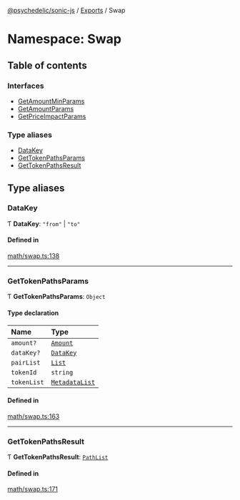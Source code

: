 [@psychedelic/sonic-js](../README.md) / [Exports](../modules.md) / Swap

# Namespace: Swap

## Table of contents

### Interfaces

- [GetAmountMinParams](../interfaces/Swap.GetAmountMinParams.md)
- [GetAmountParams](../interfaces/Swap.GetAmountParams.md)
- [GetPriceImpactParams](../interfaces/Swap.GetPriceImpactParams.md)

### Type aliases

- [DataKey](Swap.md#datakey)
- [GetTokenPathsParams](Swap.md#gettokenpathsparams)
- [GetTokenPathsResult](Swap.md#gettokenpathsresult)

## Type aliases

### DataKey

Ƭ **DataKey**: ``"from"`` \| ``"to"``

#### Defined in

[math/swap.ts:138](https://github.com/Psychedelic/sonic-js/blob/33e2dd1/src/math/swap.ts#L138)

___

### GetTokenPathsParams

Ƭ **GetTokenPathsParams**: `Object`

#### Type declaration

| Name | Type |
| :------ | :------ |
| `amount?` | [`Amount`](Types.md#amount) |
| `dataKey?` | [`DataKey`](Swap.md#datakey) |
| `pairList` | [`List`](Pair.md#list) |
| `tokenId` | `string` |
| `tokenList` | [`MetadataList`](Token.md#metadatalist) |

#### Defined in

[math/swap.ts:163](https://github.com/Psychedelic/sonic-js/blob/33e2dd1/src/math/swap.ts#L163)

___

### GetTokenPathsResult

Ƭ **GetTokenPathsResult**: [`PathList`](MaximalPaths.md#pathlist)

#### Defined in

[math/swap.ts:171](https://github.com/Psychedelic/sonic-js/blob/33e2dd1/src/math/swap.ts#L171)
